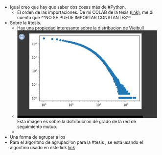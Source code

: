 - Igual creo que hay que saber dos cosas más de #Python.
	- El orden de las importaciones. De mi COLAB de la tesis [(link)](https://github.com/ErickMMuniz/NetworkAnalysis_TwitterTrends), me di cuenta que ^^NO SE PUEDE IMPORTAR CONSTANTES^^
- Sobre la #tesis.
	- Hay una propiedad interesante sobre la distribucion de Weibull
	- ![msedge_CVcKQneoO5.png](../assets/msedge_CVcKQneoO5_1654671439623_0.png)
	  Esta imagen es sobre la dsitribuci'on de grado de la red de seguimiento mutuo.
	-
- Una forma de agrupar a los
- Para el algoritmo de agrupaci'on para la #tesis , se está usando el algoritmo usado en este link [link](https://networkx.org/documentation/stable/reference/algorithms/generated/networkx.algorithms.community.modularity_max.greedy_modularity_communities.html#networkx.algorithms.community.modularity_max.greedy_modularity_communities)